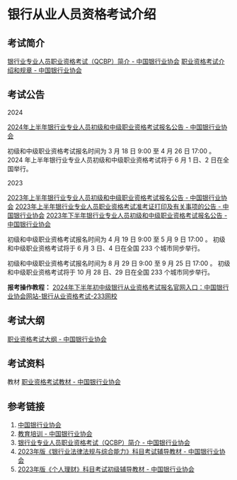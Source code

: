 # 银行从业人员资格考试介绍


## 考试简介

[银行业专业人员职业资格考试（QCBP）简介 - 中国银行业协会](https://www.china-cba.net/Index/show/catid/69/id/39840.html)
[职业资格考试介绍和规章 - 中国银行业协会](https://www.china-cba.net/Index/lists/catid/69.html)

## 考试公告

2024

[2024年上半年银行业专业人员初级和中级职业资格考试报名公告 - 中国银行业协会](https://www.china-cba.net/Index/show/catid/68/id/43181.html)

初级和中级职业资格考试报名时间为 3 月 18 日 9:00 至 4 月 26 日 17:00 。
2024 年上半年银行业专业人员初级和中级职业资格考试将于 6 月 1 日、2 日在全国举行。

2023

[2023年上半年银行业专业人员初级和中级职业资格考试报名公告 - 中国银行业协会](https://www.china-cba.net/Index/show/catid/68/id/42252.html)
[2023年上半年银行业专业人员职业资格考试准考证打印及有关事项的公告 - 中国银行业协会](https://www.china-cba.net/Index/show/catid/68/id/42253.html)
[2023年下半年银行业专业人员初级和中级职业资格考试报名公告 - 中国银行业协会](https://www.china-cba.net/Index/show/catid/68/id/42376.html)

初级和中级职业资格考试报名时间为 4 月 19 日 9:00 至 5 月 9 日 17:00 。
初级和中级职业资格考试将于 6 月 3 日、4 日在全国 233 个城市同步举行。

初级和中级职业资格考试报名时间为 8 月 29 日 9:00 至 9 月 25 日 17:00 。
初级和中级职业资格考试将于 10 月 28 日、29 日在全国 233 个城市同步举行。

**报考操作教程：**
[2024年下半年初中级银行从业资格考试报名官网入口：中国银行业协会网站-银行从业资格考试-233网校](https://www.233.com/ccbp/baoming/202310/28095756445408.html)

## 考试大纲

[职业资格考试大纲 - 中国银行业协会](https://www.china-cba.net/Index/lists/catid/70.html)


## 考试资料

教材
[职业资格考试教材 - 中国银行业协会](https://www.china-cba.net/Index/lists/catid/309.html)


## 参考链接

1. [中国银行业协会](https://www.china-cba.net/)
2. [教育培训 - 中国银行业协会](https://www.china-cba.net/Index/lists/catid/31.html)
3. [银行业专业人员职业资格考试（QCBP）简介 - 中国银行业协会](https://www.china-cba.net/Index/show/catid/69/id/39840.html)
4. [2023年版《银行业法律法规与综合能力》科目考试辅导教材 - 中国银行业协会](https://www.china-cba.net/Index/show/catid/309/id/42383.html)
5. [2023年版《个人理财》科目考试初级辅导教材 - 中国银行业协会](https://www.china-cba.net/Index/show/catid/309/id/42384.html)